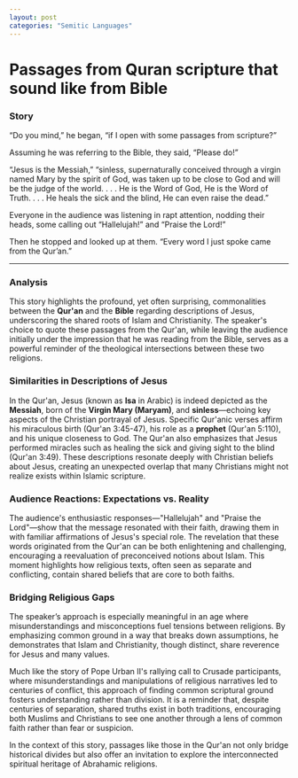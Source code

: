 ```yaml
---
layout: post
categories: "Semitic Languages"
---
```


#  Passages from Quran scripture that sound like from Bible


### Story 

“Do you mind,” he began, “if I open with some passages from scripture?”

Assuming he was referring to the Bible, they said, “Please do!”

“Jesus is the Messiah,”  “sinless, supernaturally conceived through a virgin named Mary by the spirit of God, was taken up to be close to God and will be the judge of the world. . . . He is the Word of God, He is the Word of Truth. . . . He heals the sick and the blind, He can even raise the dead.”


Everyone in the audience was listening in rapt attention, nodding their heads, some calling out “Hallelujah!” and “Praise the Lord!” 

Then he stopped and looked up at them.
“Every word I just spoke came from the Qur’an.”

---
### Analysis

This story highlights the profound, yet often surprising, commonalities between the **Qur'an** and the **Bible** regarding descriptions of Jesus, underscoring the shared roots of Islam and Christianity. The speaker's choice to quote these passages from the Qur'an, while leaving the audience initially under the impression that he was reading from the Bible, serves as a powerful reminder of the theological intersections between these two religions.

### Similarities in Descriptions of Jesus
In the Qur'an, Jesus (known as **Isa** in Arabic) is indeed depicted as the **Messiah**, born of the **Virgin Mary (Maryam)**, and **sinless**—echoing key aspects of the Christian portrayal of Jesus. Specific Qur'anic verses affirm his miraculous birth (Qur'an 3:45-47), his role as a **prophet** (Qur'an 5:110), and his unique closeness to God. The Qur'an also emphasizes that Jesus performed miracles such as healing the sick and giving sight to the blind (Qur'an 3:49). These descriptions resonate deeply with Christian beliefs about Jesus, creating an unexpected overlap that many Christians might not realize exists within Islamic scripture.

### Audience Reactions: Expectations vs. Reality
The audience's enthusiastic responses—"Hallelujah" and "Praise the Lord"—show that the message resonated with their faith, drawing them in with familiar affirmations of Jesus's special role. The revelation that these words originated from the Qur'an can be both enlightening and challenging, encouraging a reevaluation of preconceived notions about Islam. This moment highlights how religious texts, often seen as separate and conflicting, contain shared beliefs that are core to both faiths.

### Bridging Religious Gaps
The speaker’s approach is especially meaningful in an age where misunderstandings and misconceptions fuel tensions between religions. By emphasizing common ground in a way that breaks down assumptions, he demonstrates that Islam and Christianity, though distinct, share reverence for Jesus and many values. 

Much like the story of Pope Urban II's rallying call to Crusade participants, where misunderstandings and manipulations of religious narratives led to centuries of conflict, this approach of finding common scriptural ground fosters understanding rather than division. It is a reminder that, despite centuries of separation, shared truths exist in both traditions, encouraging both Muslims and Christians to see one another through a lens of common faith rather than fear or suspicion. 

In the context of this story, passages like those in the Qur'an not only bridge historical divides but also offer an invitation to explore the interconnected spiritual heritage of Abrahamic religions.



